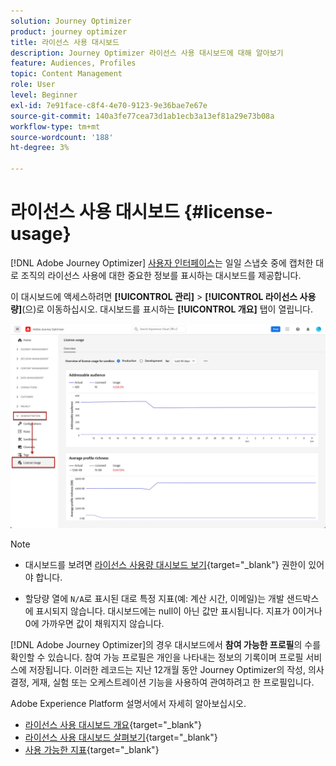 ```yaml
---
solution: Journey Optimizer
product: journey optimizer
title: 라이선스 사용 대시보드
description: Journey Optimizer 라이선스 사용 대시보드에 대해 알아보기
feature: Audiences, Profiles
topic: Content Management
role: User
level: Beginner
exl-id: 7e91face-c8f4-4e70-9123-9e36bae7e67e
source-git-commit: 140a3fe77cea73d1ab1ecb3a13ef81a29e73b08a
workflow-type: tm+mt
source-wordcount: '188'
ht-degree: 3%

---
```


# 라이선스 사용 대시보드 {#license-usage}

[!DNL Adobe Journey Optimizer] [사용자 인터페이스](../start/user-interface.md)는 일일 스냅숏 중에 캡처한 대로 조직의 라이선스 사용에 대한 중요한 정보를 표시하는 대시보드를 제공합니다.

이 대시보드에 액세스하려면 **[!UICONTROL 관리]** > **[!UICONTROL 라이선스 사용량]**(으)로 이동하십시오. 대시보드를 표시하는 **[!UICONTROL 개요]** 탭이 열립니다.

![라이선스 사용 대시보드 개요](assets/license-usage-dashboard.png)

>[!NOTE]
>
>* 대시보드를 보려면 [라이선스 사용량 대시보드 보기](https://experienceleague.adobe.com/docs/experience-platform/dashboards/permissions.html#available-permissions){target="_blank"} 권한이 있어야 합니다.
>
>* 할당량 열에 `N/A`로 표시된 대로 특정 지표(예: 계산 시간, 이메일)는 개발 샌드박스에 표시되지 않습니다. 대시보드에는 null이 아닌 값만 표시됩니다. 지표가 0이거나 0에 가까우면 값이 채워지지 않습니다.


[!DNL Adobe Journey Optimizer]의 경우 대시보드에서 **참여 가능한 프로필**&#x200B;의 수를 확인할 수 있습니다. 참여 가능 프로필은 개인을 나타내는 정보의 기록이며 프로필 서비스에 저장됩니다. 이러한 레코드는 지난 12개월 동안 Journey Optimizer의 작성, 의사 결정, 게재, 실험 또는 오케스트레이션 기능을 사용하여 관여하려고 한 프로필입니다.

Adobe Experience Platform 설명서에서 자세히 알아보십시오.

* [라이선스 사용 대시보드 개요](https://experienceleague.adobe.com/docs/experience-platform/dashboards/guides/license-usage.html){target="_blank"}
* [라이선스 사용 대시보드 살펴보기](https://experienceleague.adobe.com/docs/experience-platform/dashboards/guides/license-usage.html#exploring-the-license-usage-dashboard){target="_blank"}
* [사용 가능한 지표](https://experienceleague.adobe.com/docs/experience-platform/dashboards/guides/license-usage.html?lang=ko#available-metrics){target="_blank"}
